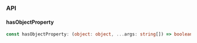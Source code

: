 

### API

#### hasObjectProperty

```ts
const hasObjectProperty: (object: object, ...args: string[]) => boolean;
```


